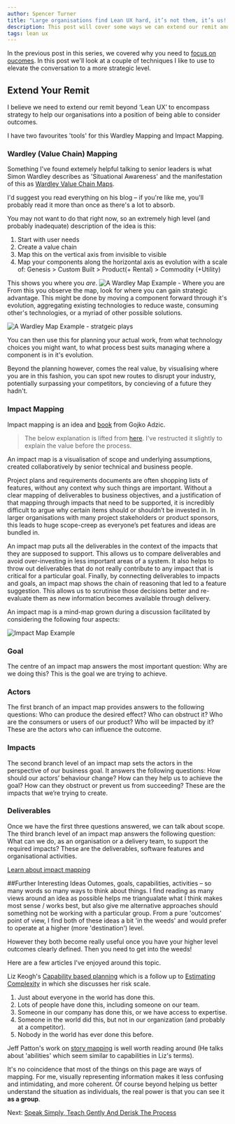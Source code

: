 ```yaml
---
author: Spencer Turner
title: "Large organisations find Lean UX hard, it’s not them, it’s us! Part Three - Extend Your Remit"
description: This post will cover some ways we can extend our remit and elevate the conversation to a more strategic level.
tags: lean ux
---
```


In the previous post in this series, we covered why you need to [focus on oucomes](/posts/lean-ux-focus-on-outcomes). In this post we'll look at a couple of techniques I like to use to elevate the conversation to a more strategic level.

## Extend Your Remit
I believe we need to extend our remit beyond ‘Lean UX’ to encompass strategy to help our organisations into a position of being able to consider outcomes.

I have two favourites 'tools' for this Wardley Mapping and Impact Mapping.

### Wardley (Value Chain) Mapping
Something I've found extemely helpful talking to senior leaders is what Simon Wardley describes as 'Situational Awareness' and the manifestation of this as [Wardley Value Chain Maps](http://blog.gardeviance.org/2015/02/an-introduction-to-wardley-value-chain.html).

I'd suggest you read everything on his blog – if you're like me, you'll probably read it more than once as there's a lot to absorb.

You may not want to do that right now, so an extremely high level (and probably inadequate) description of the idea is this:

1. Start with user needs
2. Create a value chain
3. Map this on the vertical axis from invisible to visible
4. Map your components along the horizontal axis as evolution with a scale of:
Genesis > Custom Built > Product(+ Rental) > Commodity (+Utility)

This shows you where you _are_.
![A Wardley Map Example - Where you are](http://2.bp.blogspot.com/-kob2Zj4i0sQ/VM_dozfTvSI/AAAAAAAAGwk/em5ZZaffNLU/s1600/Screen%2BShot%2B2015-02-02%2Bat%2B20.25.46.png)
From this you observe the map, look for where you can gain strategic advantage. This might be done by moving a component forward through it's evolution, aggregating existing technologies to reduce waste, consuming other's technologies, or a myriad of other possible solutions.

![A Wardley Map Example - stratgeic plays](http://3.bp.blogspot.com/-3-rhEek30sw/VM_dsc-J6WI/AAAAAAAAGxI/KfpZ--Bqdw4/s1600/Screen%2BShot%2B2015-02-02%2Bat%2B20.26.28.png)

You can then use this for planning your actual work, from what technology choices you might want, to what process best suits managing where a component is in it's evolution.

Beyond the planning however, comes the real value, by visualising where you are in this fashion, you can spot new routes to disrupt your industry, potentially surpassing your competitors, by concieving of a future they hadn't.

### Impact Mapping
Impact mapping is an idea and [book](https://www.impactmapping.org/book.html) from Gojko Adzic.

>The below explanation is lifted from [here](https://www.impactmapping.org/drawing.html). I've restructed it slightly to explain the value before the process.

An impact map is a visualisation of scope and underlying assumptions, created collaboratively by senior technical and business people.

Project plans and requirements documents are often shopping lists of features, without any context why such things are important. Without a clear mapping of deliverables to business objectives, and a justification of that mapping through impacts that need to be supported, it is incredibly difficult to argue why certain items should or shouldn’t be invested in. In larger organisations with many project stakeholders or product sponsors, this leads to huge scope-creep as everyone’s pet features and ideas are bundled in.

An impact map puts all the deliverables in the context of the impacts that they are supposed to support. This allows us to compare deliverables and avoid over-investing in less important areas of a system. It also helps to throw out deliverables that do not really contribute to any impact that is critical for a particular goal. Finally, by connecting deliverables to impacts and goals, an impact map shows the chain of reasoning that led to a feature suggestion. This allows us to scrutinise those decisions better and re-evaluate them as new information becomes available through delivery.

An impact map is a mind-map grown during a discussion facilitated by considering the following four aspects:

![Impact Map Example](https://www.impactmapping.org/assets/im_template.png)

### Goal
The centre of an impact map answers the most important question: Why are we doing this? This is the goal we are trying to achieve.

### Actors
The first branch of an impact map provides answers to the following questions: Who can produce the desired effect? Who can obstruct it? Who are the consumers or users of our product? Who will be impacted by it? These are the actors who can influence the outcome.

### Impacts
The second branch level of an impact map sets the actors in the perspective of our business goal. It answers the following questions: How should our actors’ behaviour change? How can they help us to achieve the goal? How can they obstruct or prevent us from succeeding? These are the impacts that we’re trying to create.

### Deliverables
Once we have the first three questions answered, we can talk about scope. The third branch level of an impact map answers the following question: What can we do, as an organisation or a delivery team, to support the required impacts? These are the deliverables, software features and organisational activities.

[Learn about impact mapping](https://www.impactmapping.org/about.html)

##Further Interesting Ideas
Outomes, goals, capabilities, activities – so many words so many ways to think about things. I find reading as many views around an idea as possible helps me triangualate what I think makes most sense / works best, but also give me alternative approaches should something not be working with a particular group.
From a pure 'outcomes' point of view, I find both of these ideas a bit 'in the weeds' and would prefer to operate at a higher (more 'destination') level.

However they both become really useful once you have your higher level outcomes clearly defined. Then you need to get into the weeds!

Here are a few articles I've enjoyed around this topic.

Liz Keogh's [Capability based planning](https://lizkeogh.com/2013/09/05/capability-based-planning-and-lightweight-analysis/) which is a follow up to [Estimating Complexity](https://lizkeogh.com/2013/07/21/estimating-complexity/) in which she discusses her risk scale.

1. Just about everyone in the world has done this.
2. Lots of people have done this, including someone on our team.
3. Someone in our company has done this, or we have access to expertise.
4. Someone in the world did this, but not in our organization (and probably at a competitor).
5. Nobody in the world has ever done this before.

Jeff Patton's work on [story mapping](http://jpattonassociates.com/user-story-mapping/) is well worth reading around (He talks about 'abilities' which seem similar to capabilities in Liz's terms).

It's no coincidence that most of the things on this page are ways of mapping. For me, visually representing information makes it less confusing and intimidating, and more coherent. Of course beyond helping us better understand the situation as individuals, the real power is that you can see it **as a group**.

Next: [Speak Simply, Teach Gently And Derisk The Process](/posts/lean-ux-speak-simply-teach-gently-and-derisk-the-process)
